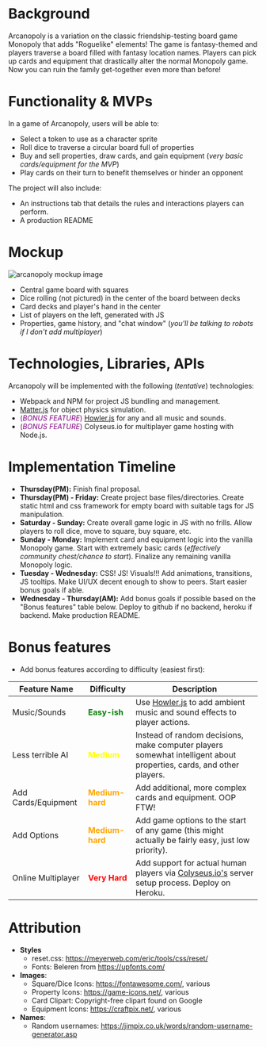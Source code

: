 # Background

Arcanopoly is a variation on the classic friendship-testing board game Monopoly that adds "Roguelike" elements! The game is fantasy-themed and players traverse a board filled with fantasy location names. Players can pick up cards and equipment that drastically alter the normal Monopoly game. Now you can ruin the family get-together even more than before!

# Functionality & MVPs

In a game of Arcanopoly, users will be able to:
* Select a token to use as a character sprite
* Roll dice to traverse a circular board full of properties
* Buy and sell properties, draw cards, and gain equipment (_very basic cards/equipment for the MVP_)
* Play cards on their turn to benefit themselves or hinder an opponent

The project will also include:
* An instructions tab that details the rules and interactions players can perform.
* A production README

# Mockup
![arcanopoly mockup image](https://i.imgur.com/N1lNQD8.png)

* Central game board with squares
* Dice rolling (not pictured) in the center of the board between decks
* Card decks and player's hand in the center
* List of players on the left, generated with JS
* Properties, game history, and "chat window" (_you'll be talking to robots if I don't add multiplayer_)

# Technologies, Libraries, APIs

Arcanopoly will be implemented with the following (_tentative_) technologies:
* Webpack and NPM for project JS bundling and management.
* [Matter.js](https://brm.io/matter-js/) for object physics simulation.
* <span style="color:purple">(_BONUS FEATURE_)</span> [Howler.js](https://howlerjs.com/) for any and all music and sounds.
* <span style="color:purple">(_BONUS FEATURE_)</span> Colyseus.io for multiplayer game hosting with Node.js.

# Implementation Timeline

* **Thursday(PM):** Finish final proposal.
* **Thursday(PM) - Friday:** Create project base files/directories. Create static html and css framework for empty board with suitable tags for JS manipulation.
* **Saturday - Sunday:** Create overall game logic in JS with no frills. Allow players to roll dice, move to square, buy square, etc.
* **Sunday - Monday:** Implement card and equipment logic into the vanilla Monopoly game. Start with extremely basic cards (_effectively community chest/chance to start_). Finalize any remaining vanilla Monopoly logic.
* **Tuesday - Wednesday:** CSS! JS! Visuals!!! Add animations, transitions, JS tooltips. Make UI/UX decent enough to show to peers. Start easier bonus goals if able.
* **Wednesday - Thursday(AM):** Add bonus goals if possible based on the "Bonus features" table below. Deploy to github if no backend, heroku if backend. Make production README.

# Bonus features

* Add bonus features according to difficulty (easiest first):

| Feature Name | Difficulty | Description |
| ------------ | ---------- | ----------- |
| Music/Sounds | <span style="color:green">**Easy-ish** </span>| Use [Howler.js](https://howlerjs.com/) to add ambient music and sound effects to player actions. |
| Less terrible AI | <span style="color:yellow">**Medium** </span> | Instead of random decisions, make computer players somewhat intelligent about properties, cards, and other players.|
| Add Cards/Equipment | <span style="color:orange">**Medium-hard** </span> | Add additional, more complex cards and equipment. OOP FTW! |
| Add Options | <span style="color:orange">**Medium-hard** </span> | Add game options to the start of any game (this might actually be fairly easy, just low priority).
| Online Multiplayer | <span style="color:red">**Very Hard** </span> | Add support for actual human players via [Colyseus.io's](https://www.colyseus.io/) server setup process. Deploy on Heroku. |

# Attribution

* **Styles**
    * reset.css:  https://meyerweb.com/eric/tools/css/reset/
    * Fonts: Beleren from https://upfonts.com/
* **Images**:
    * Square/Dice Icons: https://fontawesome.com/, various
    * Property Icons: https://game-icons.net/, various
    * Card Clipart: Copyright-free clipart found on Google
    * Equipment Icons: https://craftpix.net/, various
* **Names**:
    * Random usernames: https://jimpix.co.uk/words/random-username-generator.asp
